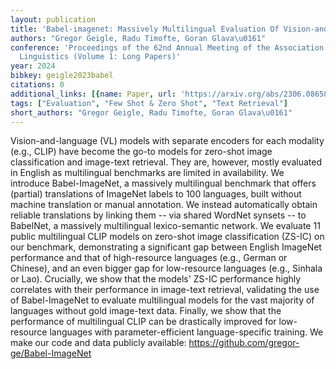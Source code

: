 ```yaml
---
layout: publication
title: 'Babel-imagenet: Massively Multilingual Evaluation Of Vision-and-language Representations'
authors: "Gregor Geigle, Radu Timofte, Goran Glava\u0161"
conference: 'Proceedings of the 62nd Annual Meeting of the Association for Computational
  Linguistics (Volume 1: Long Papers)'
year: 2024
bibkey: geigle2023babel
citations: 0
additional_links: [{name: Paper, url: 'https://arxiv.org/abs/2306.08658'}]
tags: ["Evaluation", "Few Shot & Zero Shot", "Text Retrieval"]
short_authors: "Gregor Geigle, Radu Timofte, Goran Glava\u0161"
---
```

Vision-and-language (VL) models with separate encoders for each modality
(e.g., CLIP) have become the go-to models for zero-shot image classification
and image-text retrieval. They are, however, mostly evaluated in English as
multilingual benchmarks are limited in availability. We introduce
Babel-ImageNet, a massively multilingual benchmark that offers (partial)
translations of ImageNet labels to 100 languages, built without machine
translation or manual annotation. We instead automatically obtain reliable
translations by linking them -- via shared WordNet synsets -- to BabelNet, a
massively multilingual lexico-semantic network. We evaluate 11 public
multilingual CLIP models on zero-shot image classification (ZS-IC) on our
benchmark, demonstrating a significant gap between English ImageNet performance
and that of high-resource languages (e.g., German or Chinese), and an even
bigger gap for low-resource languages (e.g., Sinhala or Lao). Crucially, we
show that the models' ZS-IC performance highly correlates with their
performance in image-text retrieval, validating the use of Babel-ImageNet to
evaluate multilingual models for the vast majority of languages without gold
image-text data. Finally, we show that the performance of multilingual CLIP can
be drastically improved for low-resource languages with parameter-efficient
language-specific training. We make our code and data publicly available:
https://github.com/gregor-ge/Babel-ImageNet